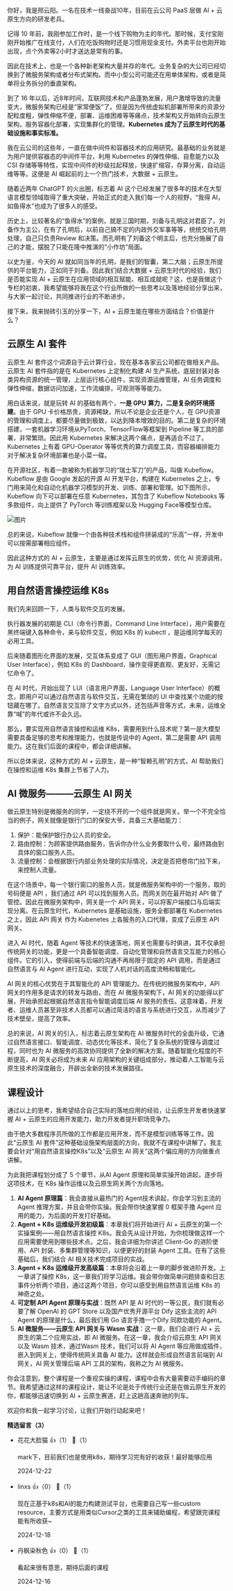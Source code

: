 你好，我是邢云阳。一名在技术一线奋战10年，目前在云公司 PaaS 层做 AI + 云原生方向的研发老兵。

记得 10 年前，我刚参加工作时，是一个线下购物为主的年代。那时候，支付宝刚刚开始推广在线支付，人们在吃饭购物时还是习惯用现金支付。外卖平台也刚开始出现，点个外卖等2小时才送达是常有的事。

因此在技术上，也是一个各种新老架构大量并存的年代。业务复杂的大公司已经切换到了微服务架构或者分布式架构。而中小型公司可能还在用单体架构，或者是简单将业务拆分的垂直架构。

到了 16 年以后，近8年时间，互联网技术和产品蓬勃发展，用户激增导致的流量变大，微服务架构已经是“家常便饭”了。但是因为传统虚拟机部署所带来的资源分配粒度粗，弹性伸缩不便，部署、运维困难等等痛点，技术架构又开始转向云原生架构，服务容器化部署，实现集群化的管理。**Kubernetes 成为了云原生时代的基础设施和事实标准。**

我在云公司的这些年，一直在做中间件和容器技术的应用研究。最基础的业务就是为用户提供容器态的中间件平台，利用 Kubernetes 的弹性伸缩、自愈能力以及 CSI 存储等等特性，实现中间件的秒级拉起释放，快速扩缩容，存算分离，自动运维等等。这便是 AI 崛起前的上一个热门技术，大数据 + 云原生。

随着近两年 ChatGPT 的火出圈，标志着 AI 这个已经发展了很多年的技术在大型语言模型领域取得了重大突破，开始正式的走入我们每一个人的视野，“我得 AI，如鱼得水”也成为了很多人的感受。

历史上，比较著名的“鱼得水”的案例，就是三国时期，刘备与孔明这对君臣了。刘备作为主公，在有了孔明后，以前自己搞不定的内政外交军事等等，统统交给孔明处理，自己只负责Review 和决策。而孔明有了刘备这个明主后，也充分施展了自己的才能，摆脱了只能在隆中推演的“小作坊”局面。

以史为鉴，今天的 AI 就如同当年的孔明，是我们的智囊，第二大脑；云原生所提供的平台能力，正如同于刘备。因此我们结合大数据 + 云原生时代的经验，我们是否能实现 AI + 云原生在应用领域的相互赋能、相互成就呢？这，也是我做这个专栏的初衷，我希望能够将我在这个行业所做的一些思考以及落地经验分享出来，与大家一起讨论，共同推进行业的不断进步。

接下来，我来抛砖引玉的分享一下，AI + 云原生能在哪些方面结合？价值是什么？

## 云原生 AI 套件

云原生 AI 套件这个词源自于云计算行业，现在基本各家云公司都在做相关产品。云原生 AI 套件指的是在 Kubernetes 上定制化构建 AI 生产系统，底层封装对各类异构资源的统一管理，上层运行核心组件，实现资源运维管理，AI 任务调度和弹性伸缩，数据访问加速，工作流编排，可观测等等能力。

用白话来说，就是玩转 AI 的基础有两个，**一是 GPU** **算力，二是复杂的环境搭建**。由于 GPU 卡价格昂贵，资源稀缺，所以不论是企业还是个人，在 GPU资源的管理和调度上，都要尽量做到极致，以达到降本增效的目的。第二是复杂的环境搭建，一套机器学习环境从PyTorch、TensorFlow等框架到 Pipeline 等工具的部署，非常繁琐。因此用 Kubernetes 来解决这两个痛点，是再适合不过了。Kubernetes 上有着 GPU-Operator 等等优秀的算力调度工具，而容器编排能力对于解决复杂环境部署也是小菜一碟。

在开源社区，有着一款被称为机器学习的“瑞士军刀”的产品，叫做 Kubeflow。Kubeflow 是由 Google 发起的开源 AI 开发平台，构建在 Kubernetes 之上，专门用来简化和自动化机器学习模型的开发、训练、部署和管理。如下图所示，Kubeflow 向下可以部署在任意 Kubernetes，其包含了 Kubeflow Notebooks 等多款组件，向上提供了 PyTorch 等训练框架以及 Hugging Face等模型仓库。

![图片](https://static001.geekbang.org/resource/image/99/a2/993419b132878355d3yycb0a06f7dba2.jpg?wh=1169x1115)

总的来说，Kubeflow 就像一个由各种技术栈和组件拼装成的“乐高”一样，开发中可以按需部署相应组件。

因此这种方式的 AI + 云原生，主要是通过发挥云原生的优势，优化 AI 资源调用，为 AI 训练提供可靠平台，提升 AI 训练效率。

## 用自然语言操控运维 K8s

我们先来回顾一下，人类与软件交互的发展。

执行器发展的初期是 CLI（命令行界面，Command Line Interface），用户需要在黑终端键入各种命令，来与软件交互，例如 K8s 的 kubectl ，是运维同学每天的必用工具。

后来随着图形化界面的发展，交互体系变成了 GUI（图形用户界面，Graphical User Interface），例如 K8s 的 Dashboard，操作变得更直观、更友好，无需记忆命令了。

在 AI 时代，开始出现了 LUI（语言用户界面，Language User Interface）的概念，即用户可以通过自然语言与软件交互，无需在繁琐的 UI 中查找某个功能的按钮藏在哪了。自然语言交互除了文字方式以外，还包括声音等方式，未来，运维全靠“喊”的年代或许不会久远。

那么，要实现用自然语言操控和运维 K8s，需要用到什么技术呢？第一是大模型需要具备足够的思考和推理能力，也就是传说中的 Agent，第二是需要 API 调用能力。这在我们后面的课程中，都会详细讲解。

所以总体来说，这种方式的 AI + 云原生，是一种“智赖孔明”的方式，AI 帮助我们在操控和运维 K8s 集群上节省了人力。

## AI 微服务———云原生 AI 网关

做云原生特别是微服务的同学，一定绕不开的一个组件就是网关。举一个不完全恰当的例子，网关就像是银行门口的保安大爷，具备三大基础能力：

1. 保护：能保护银行办公人员的安全。
2. 路由控制：为顾客提供路由服务，告诉你办什么业务要取什么号，最终路由到具体的窗口服务人员。
3. 流量控制：会根据银行内部业务处理的实际情况，决定是否把卷帘门拉下来，来控制人流量。

在这个场景中，每一个银行窗口的服务人员，就是微服务架构中的一个服务，取的号码便是 API ，我们通过 API 可以找到服务人员。而网关则在最开始对 API 做了管控。因此在微服务架构中，网关是一个 API 网关，可以将客户端接口与后端实现分离。在云原生时代，Kubernetes 是基础设施，服务全都部署在 Kubernetes 之上，因此 API 网关 作为 Kubenetes 上各服务的入口代理，变成了云原生 API 网关。

进入 AI 时代，随着 Agent 等技术的快速落地，网关也需要与时俱进，其不仅承担传统网关的功能，更是一个具备智能调度、自动化管理和自然语言交互能力的核心组件。它的引入，使得前端与后端的沟通不再局限于固定的 API 调用，而是通过自然语言与 AI Agent 进行互动，实现了人机对话的高度流畅和智能化。

AI 网关的核心优势在于其智能化的 API 管理能力。在传统的微服务架构中，API 网关的作用多是请求的转发与路由，而在 AI 微服务架构下，AI 网关的功能得以扩展，开始承担起根据自然语言指令智能调度后端 AI 服务的责任。这意味着，开发者、运维人员甚至非技术人员都可以通过简洁的语言与系统进行交互，从而减少了技术壁垒，提高了效率。

总的来说，AI 网关的引入，标志着云原生架构在 AI 微服务时代的全面升级，它通过自然语言接口、智能调度、动态优化等技术，简化了复杂系统的管理与调度过程，同时也为 AI 微服务的高效协同提供了全新的解决方案。随着智能化程度的不断提高，AI 网关必将成为未来 AI 应用架构的关键组成部分，推动着人工智能与云原生技术的深度融合，开辟出全新的技术发展路径。

## 课程设计

通过以上的思考，我希望结合自己实际的落地应用的经验，让云原生开发者快速掌握 AI + 云原生的应用开发能力，助力开发者提升职场竞争力。

由于绝大多数程序员所做的工作都是应用开发，而不是模型训练等等工作。因此“云原生 AI 套件”这种基础设施架构层面的方向，我就不在课程中讲解了。我主要会针对“用自然语言操控K8s”以及“云原生 AI 网关”这两个偏应用的方向做重点讲解。

为此我把课程划分成了 5 个章节，从AI Agent 原理和简单实操开始讲起，逐步将这项技术，在 K8s 操作运维以及云原生网关两个方向落地。

1. **AI Agent 原理篇**：我会直接从最热门的 Agent技术讲起，你会学习到主流的 Agent 推理方案，并且会带你实操。我会带你快速掌握 0 框架手撸 Agent 应用的能力，为后面的开发打好基础。
2. **Agent + K8s 运维级开发初级篇**：本章我们将开始进行 AI + 云原生的第一个实操案例——用自然语言操控 K8s。我会先从设计开始，为你梳理做这样一个应用需要使用到哪些技术点。之后，我会详细为你讲述 Client-Go 的进阶使用、API 封装、多集群管理等知识，以便更好的封装 Agent 工具。在有了这些基础后，我们结合 AI 相关技术完成项目的实战。
3. **Agent + K8s 运维级开发高级篇**：本章将会沿着上一章的脚步做进阶开发。上一章讲了操控 K8s，这一章我们将学习运维。我会带你做简单问题排查和日志事件分析两个项目，通过这两个项目，你可以感受到用自然语言运维 K8s 的神奇之处。
4. **可定制 API Agent 原理与实战**：既然 API 是 AI 时代的一等公民，我们就有必要了解 OpenAI 的 GPT Store 以及国产优秀开源平台 Dify 这些主流的 API Agent 的原理是什么，最后我们用 Go 语言手撸一个Dify 同款功能的 Agent。
5. **AI 微服务——云原生 API 网关与 Wasm 实战**：这一章，我们会进行 AI + 云原生的第二个应用实战，即 AI 微服务。在这一章，我会介绍云原生 API 网关以及 Wasm 技术，通过Wasm 技术，我们可以将 AI Agent 等应用做成插件，嵌入到网关上，使得传统网关具备 AI 能力。这样就会形成自然语言前端到 AI 网关，AI 网关管理后端 API 工具的架构，我称之为 AI 微服务。

你会注意到，整个课程是一个重视实操的课程，课程中会有大量需要动手编码的章节。我希望通过这样的课程设计，能让不论是处于传统行业还是在做云原生开发的你，都能够迅速切换到 AI + 云原生赛道，赶上这趟高速奔驰的列车。

欢迎你和我一起学习讨论，让我们开始行动起来吧！
<div><strong>精选留言（3）</strong></div><ul>
<li><span>花花大脸猫</span> 👍（1） 💬（1）<p>mark下，目前我们也是使用k8s，期待学习完有好的收获！最好能够应用</p>2024-12-22</li><br/><li><span>linxs</span> 👍（0） 💬（1）<p>现在正基于k8s和AI的能力构建测试平台，也需要自己写一些custom resource，主要方式是用类似Cursor之类的工具来辅助编程，希望跟完课程能有所收获~</p>2024-12-18</li><br/><li><span>丹枫染秋色</span> 👍（0） 💬（1）<p>看起来很有意思，期待后面的课程</p>2024-12-16</li><br/>
</ul>